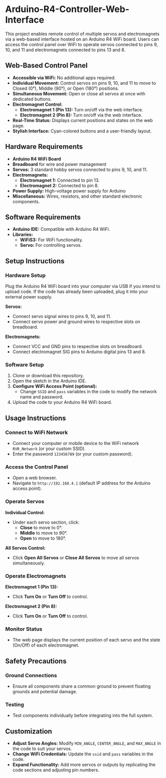 # Arduino-R4-Controller-Web-Interface
This project enables remote control of multiple servos and electromagnets via a web-based interface hosted on an Arduino R4 WiFi board. Users can access the control panel over WiFi to operate servos connected to pins 9, 10, and 11 and electromagnets connected to pins 13 and 8.
## Web-Based Control Panel

- **Accessible via WiFi:** No additional apps required.
- **Individual Movement:** Control servos on pins 9, 10, and 11 to move to Closed (0°), Middle (90°), or Open (180°) positions.
- **Simultaneous Movement:** Open or close all servos at once with dedicated buttons.
- **Electromagnet Control:**
    - **Electromagnet 1 (Pin 13):** Turn on/off via the web interface.
    - **Electromagnet 2 (Pin 8):** Turn on/off via the web interface.
- **Real-Time Status:** Displays current positions and states on the web page.
- **Stylish Interface:** Cyan-colored buttons and a user-friendly layout.

## Hardware Requirements

- **Arduino R4 WiFi Board**
- **Breadboard** for wire and power management
- **Servos:** 3 standard hobby servos connected to pins 9, 10, and 11.
- **Electromagnets:**
    - **Electromagnet 1:** Connected to pin 13.
    - **Electromagnet 2:** Connected to pin 8.
- **Power Supply:** High-voltage power supply for Arduino
- **Miscellaneous:** Wires, resistors, and other standard electronic components.

## Software Requirements

- **Arduino IDE:** Compatible with Arduino R4 WiFi.
- **Libraries:**
    - **WiFiS3:** For WiFi functionality.
    - **Servo:** For controlling servos.

## Setup Instructions

### Hardware Setup
Plug the Arduino R4 WiFi board into your computer via USB if you intend to upload code. If the code has already been uploaded, plug it into your external power supply.

**Servos:**

- Connect servo signal wires to pins 9, 10, and 11.
- Connect servo power and ground wires to respective slots on breadboard.

**Electromagnets:**

- Connect VCC and GND pins to respective slots on breadboard.
- Connect electromagnet SIG pins to Arduino digital pins 13 and 8.

### Software Setup

1. Clone or download this repository.
2. Open the sketch in the Arduino IDE.
3. **Configure WiFi Access Point (optional):**
     - Change `SSID` and `pass` variables in the code to modify the network name and password.
4. Upload the code to your Arduino R4 WiFi board.

## Usage Instructions

### Connect to WiFi Network

- Connect your computer or mobile device to the WiFi network `RVR_Network` (or your custom SSID).
- Enter the password `123456789` (or your custom password).

### Access the Control Panel

- Open a web browser.
- Navigate to `http://192.168.4.1` (default IP address for the Arduino access point).

### Operate Servos

**Individual Control:**

- Under each servo section, click:
    - **Close** to move to 0°.
    - **Middle** to move to 90°.
    - **Open** to move to 180°.

**All Servos Control:**

- Click **Open All Servos** or **Close All Servos** to move all servos simultaneously.

### Operate Electromagnets

**Electromagnet 1 (Pin 13):**

- Click **Turn On** or **Turn Off** to control.

**Electromagnet 2 (Pin 8):**

- Click **Turn On** or **Turn Off** to control.

### Monitor Status

- The web page displays the current position of each servo and the state (On/Off) of each electromagnet.

## Safety Precautions

### Ground Connections

- Ensure all components share a common ground to prevent floating grounds and potential damage.

### Testing

- Test components individually before integrating into the full system.

## Customization

- **Adjust Servo Angles:** Modify `MIN_ANGLE`, `CENTER_ANGLE`, and `MAX_ANGLE` in the code to suit your servos.
- **Change WiFi Credentials:** Update the `ssid` and `pass` variables in the code.
- **Expand Functionality:** Add more servos or outputs by replicating the code sections and adjusting pin numbers.
